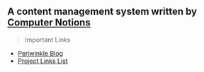 ## A content management system written by [Computer Notions](http://ComputerNotions.info) ##

> Important Links
  * [Periwinkle Blog](http://periwinklecms.blogspot.com/)
  * [Project Links List](http://periwinklecms.blogspot.com/search/label/links)
